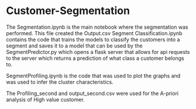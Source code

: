 # Customer-Segmentation

The Segmentation.ipynb is the main notebook where the segmentation was performed. This file created the Output.csv
Segment Classification.ipynb contains the code that trains the models to classify the customers into a segment and saves it to a model that can be used by the SegmentPredictor.py which opens a flask server that allows for api requests to the server which returns a prediction of what class a customer belongs to. 


SegmentProfiling.ipynb is the code that was used to plot the graphs and was used to infer the cluster characteristics. 

The Profiling_second and output_second.csv were used for the A-priori analysis of High value customer. 